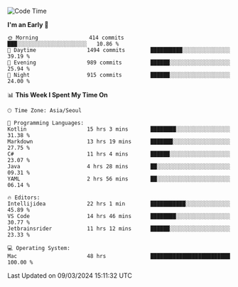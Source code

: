 <!--START_SECTION:waka-->
![Code Time](http://img.shields.io/badge/Code%20Time-480%20hrs%2040%20mins-blue)

**I'm an Early 🐤** 

```text
🌞 Morning                414 commits         ███░░░░░░░░░░░░░░░░░░░░░░   10.86 % 
🌆 Daytime                1494 commits        ██████████░░░░░░░░░░░░░░░   39.19 % 
🌃 Evening                989 commits         ██████░░░░░░░░░░░░░░░░░░░   25.94 % 
🌙 Night                  915 commits         ██████░░░░░░░░░░░░░░░░░░░   24.00 % 
```


📊 **This Week I Spent My Time On** 

```text
🕑︎ Time Zone: Asia/Seoul

💬 Programming Languages: 
Kotlin                   15 hrs 3 mins       ████████░░░░░░░░░░░░░░░░░   31.38 % 
Markdown                 13 hrs 19 mins      ███████░░░░░░░░░░░░░░░░░░   27.75 % 
C#                       11 hrs 4 mins       ██████░░░░░░░░░░░░░░░░░░░   23.07 % 
Java                     4 hrs 28 mins       ██░░░░░░░░░░░░░░░░░░░░░░░   09.31 % 
YAML                     2 hrs 56 mins       ██░░░░░░░░░░░░░░░░░░░░░░░   06.14 % 

🔥 Editors: 
Intellijidea             22 hrs 1 min        ███████████░░░░░░░░░░░░░░   45.89 % 
VS Code                  14 hrs 46 mins      ████████░░░░░░░░░░░░░░░░░   30.77 % 
Jetbrainsrider           11 hrs 12 mins      ██████░░░░░░░░░░░░░░░░░░░   23.33 % 

💻 Operating System: 
Mac                      48 hrs              █████████████████████████   100.00 % 
```


 Last Updated on 09/03/2024 15:11:32 UTC
<!--END_SECTION:waka-->
